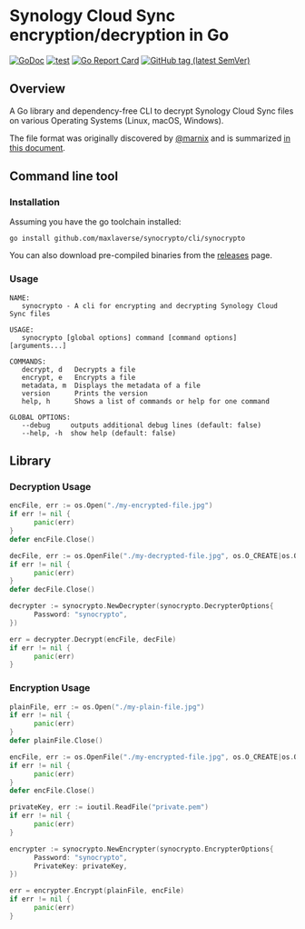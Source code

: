 # Synology Cloud Sync encryption/decryption in Go

[![GoDoc](https://godoc.org/github.com/maxlaverse/synocrypto?status.svg)](https://godoc.org/github.com/maxlaverse/synocrypto)
[![test](https://github.com/maxlaverse/synocrypto/actions/workflows/workflow.yaml/badge.svg)](https://github.com/maxlaverse/synocrypto/actions/workflows/workflow.yaml)
[![Go Report Card](https://goreportcard.com/badge/github.com/maxlaverse/synocrypto)](https://goreportcard.com/report/github.com/maxlaverse/synocrypto)
[![GitHub tag (latest SemVer)](https://img.shields.io/github/tag/maxlaverse/synocrypto.svg?style=social)](https://github.com/maxlaverse/synocrypto/tags)

## Overview

A Go library and dependency-free CLI to decrypt Synology Cloud Sync files on various Operating Systems (Linux, macOS, Windows).

The file format was originally discovered by [@marnix](https://github.com/marnix)
and is summarized [in this document](ENCRYPTION.md).

## Command line tool

### Installation

Assuming you have the go toolchain installed:
```
go install github.com/maxlaverse/synocrypto/cli/synocrypto
```

You can also download pre-compiled binaries from the [releases] page.

### Usage
```
NAME:
   synocrypto - A cli for encrypting and decrypting Synology Cloud Sync files

USAGE:
   synocrypto [global options] command [command options] [arguments...]

COMMANDS:
   decrypt, d   Decrypts a file
   encrypt, e   Encrypts a file
   metadata, m  Displays the metadata of a file
   version      Prints the version
   help, h      Shows a list of commands or help for one command

GLOBAL OPTIONS:
   --debug     outputs additional debug lines (default: false)
   --help, -h  show help (default: false)
```

## Library

### Decryption Usage

```go
encFile, err := os.Open("./my-encrypted-file.jpg")
if err != nil {
      panic(err)
}
defer encFile.Close()

decFile, err := os.OpenFile("./my-decrypted-file.jpg", os.O_CREATE|os.O_WRONLY, 0644)
if err != nil {
      panic(err)
}
defer decFile.Close()

decrypter := synocrypto.NewDecrypter(synocrypto.DecrypterOptions{
      Password: "synocrypto",
})

err = decrypter.Decrypt(encFile, decFile)
if err != nil {
      panic(err)
}
```

### Encryption Usage

```go
plainFile, err := os.Open("./my-plain-file.jpg")
if err != nil {
      panic(err)
}
defer plainFile.Close()

encFile, err := os.OpenFile("./my-encrypted-file.jpg", os.O_CREATE|os.O_WRONLY, 0644)
if err != nil {
      panic(err)
}
defer encFile.Close()

privateKey, err := ioutil.ReadFile("private.pem")
if err != nil {
      panic(err)
}

encrypter := synocrypto.NewEncrypter(synocrypto.EncrypterOptions{
      Password: "synocrypto",
      PrivateKey: privateKey,
})

err = encrypter.Encrypt(plainFile, encFile)
if err != nil {
      panic(err)
}
```


[releases]: https://github.com/maxlaverse/synocrypto/releases